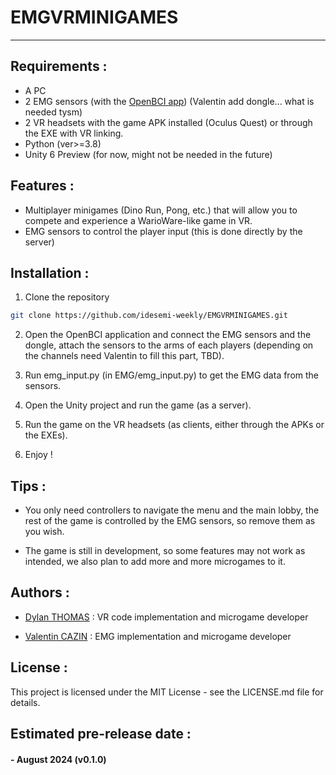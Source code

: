 # EMGVRMINIGAMES

-------------------

## Requirements :

- A PC
- 2 EMG sensors (with the [OpenBCI app](https://openbci.com/downloads)) (Valentin add dongle... what is needed tysm)
- 2 VR headsets with the game APK installed (Oculus Quest) or through the EXE with VR linking.
- Python (ver>=3.8)
- Unity 6 Preview (for now, might not be needed in the future)

## Features :

- Multiplayer minigames (Dino Run, Pong, etc.) that will allow you to compete and experience a WarioWare-like game in VR.
- EMG sensors to control the player input (this is done directly by the server)

## Installation :

1. Clone the repository

```bash
git clone https://github.com/idesemi-weekly/EMGVRMINIGAMES.git
```

2. Open the OpenBCI application and connect the EMG sensors and the dongle, attach the sensors to the arms of each players (depending on the channels need Valentin to fill this part, TBD). 

3. Run emg_input.py (in EMG/emg_input.py) to get the EMG data from the sensors.

4. Open the Unity project and run the game (as a server).

5. Run the game on the VR headsets (as clients, either through the APKs or the EXEs).

6. Enjoy !

## Tips :

- You only need controllers to navigate the menu and the main lobby, the rest of the game is controlled by the EMG sensors, so remove them as you wish.

- The game is still in development, so some features may not work as intended, we also plan to add more and more microgames to it.

## Authors :

- [Dylan THOMAS](https://github.com/Dylouwu) : VR code implementation and microgame developer

- [Valentin CAZIN](https://github.com/ItsMyRainbow) : EMG implementation and microgame developer

## License :

This project is licensed under the MIT License - see the LICENSE.md file for details.

## Estimated pre-release date :

#### - August 2024 (v0.1.0)

